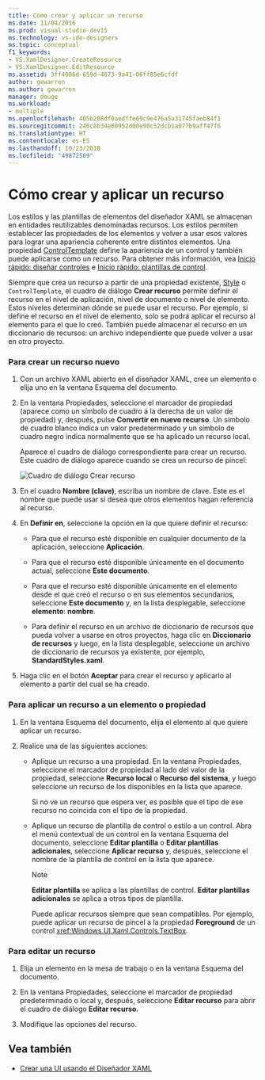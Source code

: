 ```yaml
---
title: Cómo crear y aplicar un recurso
ms.date: 11/04/2016
ms.prod: visual-studio-dev15
ms.technology: vs-ide-designers
ms.topic: conceptual
f1_keywords:
- VS.XamlDesigner.CreateResource
- VS.XamlDesigner.EditResource
ms.assetid: 3ff4006d-659d-4073-9a41-06ff85e6cfdf
author: gewarren
ms.author: gewarren
manager: douge
ms.workload:
- multiple
ms.openlocfilehash: 405b208df0aedffe69c9e476a5a31745faeb84f1
ms.sourcegitcommit: 240c8b34e80952d00e90c52dcb1a077b9aff47f6
ms.translationtype: HT
ms.contentlocale: es-ES
ms.lasthandoff: 10/23/2018
ms.locfileid: "49872569"
---
```

# <a name="how-to-create-and-apply-a-resource"></a>Cómo crear y aplicar un recurso
Los estilos y las plantillas de elementos del diseñador XAML se almacenan en entidades reutilizables denominadas recursos. Los estilos permiten establecer las propiedades de los elementos y volver a usar esos valores para lograr una apariencia coherente entre distintos elementos. Una propiedad [ControlTemplate](/uwp/api/Windows.UI.Xaml.Controls.ControlTemplate) define la apariencia de un control y también puede aplicarse como un recurso. Para obtener más información, vea [Inicio rápido: diseñar controles](http://go.microsoft.com/fwlink/?LinkID=248239) e [Inicio rápido: plantillas de control](http://go.microsoft.com/fwlink/?LinkID=247982).

 Siempre que crea un recurso a partir de una propiedad existente, [Style](/uwp/api/Windows.UI.Xaml.Style) o `ControlTemplate`, el cuadro de diálogo **Crear recurso** permite definir el recurso en el nivel de aplicación, nivel de documento o nivel de elemento. Estos niveles determinan dónde se puede usar el recurso. Por ejemplo, si define el recurso en el nivel de elemento, solo se podrá aplicar el recurso al elemento para el que lo creó. También puede almacenar el recurso en un diccionario de recursos: un archivo independiente que puede volver a usar en otro proyecto.

### <a name="to-create-a-new-resource"></a>Para crear un recurso nuevo

1.  Con un archivo XAML abierto en el diseñador XAML, cree un elemento o elija uno en la ventana Esquema del documento.

2.  En la ventana Propiedades, seleccione el marcador de propiedad (aparece como un símbolo de cuadro a la derecha de un valor de propiedad) y, después, pulse **Convertir en nuevo recurso**. Un símbolo de cuadro blanco indica un valor predeterminado y un símbolo de cuadro negro indica normalmente que se ha aplicado un recurso local.

     Aparece el cuadro de diálogo correspondiente para crear un recurso. Este cuadro de diálogo aparece cuando se crea un recurso de pincel:

     ![Cuadro de diálogo Crear recurso](../designers/media/xaml_create_resource.png)

3.  En el cuadro **Nombre (clave)**, escriba un nombre de clave. Este es el nombre que puede usar si desea que otros elementos hagan referencia al recurso.

4.  En **Definir en**, seleccione la opción en la que quiere definir el recurso:

    -   Para que el recurso esté disponible en cualquier documento de la aplicación, seleccione **Aplicación**.

    -   Para que el recurso esté disponible únicamente en el documento actual, seleccione **Este documento**.

    -   Para que el recurso esté disponible únicamente en el elemento desde el que creó el recurso o en sus elementos secundarios, seleccione **Este documento** y, en la lista desplegable, seleccione **elemento**: **nombre**.

    -   Para definir el recurso en un archivo de diccionario de recursos que pueda volver a usarse en otros proyectos, haga clic en **Diccionario de recursos** y luego, en la lista desplegable, seleccione un archivo de diccionario de recursos ya existente, por ejemplo, **StandardStyles.xaml**.

5.  Haga clic en el botón **Aceptar** para crear el recurso y aplicarlo al elemento a partir del cual se ha creado.

### <a name="to-apply-a-resource-to-an-element-or-property"></a>Para aplicar un recurso a un elemento o propiedad

1. En la ventana Esquema del documento, elija el elemento al que quiere aplicar un recurso.

2. Realice una de las siguientes acciones:

   - Aplique un recurso a una propiedad. En la ventana Propiedades, seleccione el marcador de propiedad al lado del valor de la propiedad, seleccione **Recurso local** o **Recurso del sistema**, y luego seleccione un recurso de los disponibles en la lista que aparece.

      Si no ve un recurso que espera ver, es posible que el tipo de ese recurso no coincida con el tipo de la propiedad.

   - Aplique un recurso de plantilla de control o estilo a un control. Abra el menú contextual de un control en la ventana Esquema del documento, seleccione **Editar plantilla** o **Editar plantillas adicionales**, seleccione **Aplicar recurso** y, después, seleccione el nombre de la plantilla de control en la lista que aparece.

     > [!NOTE]
     >  **Editar plantilla** se aplica a las plantillas de control. **Editar plantillas adicionales** se aplica a otros tipos de plantilla.

     Puede aplicar recursos siempre que sean compatibles. Por ejemplo, puede aplicar un recurso de pincel a la propiedad **Foreground** de un control <xref:Windows.UI.Xaml.Controls.TextBox>.

### <a name="to-edit-a-resource"></a>Para editar un recurso

1.  Elija un elemento en la mesa de trabajo o en la ventana Esquema del documento.

2.  En la ventana Propiedades, seleccione el marcador de propiedad predeterminado o local y, después, seleccione **Editar recurso** para abrir el cuadro de diálogo **Editar recurso**.

3.  Modifique las opciones del recurso.

## <a name="see-also"></a>Vea también

- [Crear una UI usando el Diseñador XAML](../designers/creating-a-ui-by-using-xaml-designer-in-visual-studio.md)